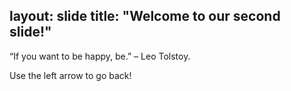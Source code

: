 layout: slide
title: "Welcome to our second slide!"
---
“If you want to be happy, be.” – Leo Tolstoy.

Use the left arrow to go back!

